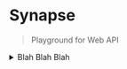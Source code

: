 # Synapse

> Playground for Web API

<details>
  <summary>Blah Blah Blah</summary>
  
  - Web API의 필요성
  Web API는 자바스크립트와 브라우저, Node.js 더 나아가 시스템 콜을 호출하는 저수준의 코드까지 연결해주는 역할을 한다. 이러한 Web API를 잘 알고 있다면, 우리가 실무에서 마주하는 다양하고 복잡한 문제들을 Web API를 통해서 쉽고 우아하게 해결할 수 있을 것이다. 

  - `Synapse` 란
  자바스크립트와 브라우저가 Web API를 통해 신호를 주고받는 모습을 마치 뇌 속의 뉴런들이 시냅스를 통해 정보를 전달하는 모습에 비유하여 지은 이름이다.

이 프로젝트는 `DOM`, `Fetch`, `Storage`, `Event`, `Media` 등 다양한 Web API들을 탐구하고 실험해보는 과정을 담고 있습니다.

보이지 않지만 핵심적인 역할을 하는 Web API들을 하나씩 익히며, 웹 개발의 뿌리부터 체계적으로 이해하는 것이 목표입니다.

</details>
